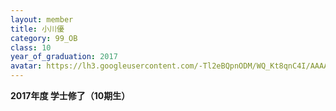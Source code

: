 ```yaml
---
layout: member
title: 小川優
category: 99_OB
class: 10
year_of_graduation: 2017
avatar: https://lh3.googleusercontent.com/-Tl2eBQpnODM/WQ_Kt8qnC4I/AAAAAAAAqRw/slDJgcVQkC4SAxieOM3ugM8DYKVYFhOtgCLcB/p-s300/ogawa.jpg
---
```

**2017年度 学士修了（10期生）**